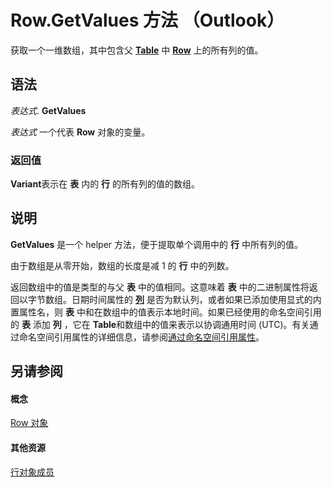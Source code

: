 
# Row.GetValues 方法 （Outlook）

获取一个一维数组，其中包含父  **[Table](0affaafd-93fe-227a-acee-e09a86cadc20.md)** 中 **[Row](06db3fa4-1649-48bf-3b86-ffdf99a47305.md)** 上的所有列的值。


## 语法

 _表达式_. **GetValues**

 _表达式_ 一个代表 **Row** 对象的变量。


### 返回值

 **Variant**表示在 **表** 内的 **行** 的所有列的值的数组。


## 说明

 **GetValues** 是一个 helper 方法，便于提取单个调用中的 **行** 中所有列的值。

由于数组是从零开始，数组的长度是减 1 的 **行** 中的列数。

返回数组中的值是类型的与父 **表** 中的值相同。这意味着 **表** 中的二进制属性将返回以字节数组。日期时间属性的 **[列](b7eb6916-2d80-57c3-2077-47a2a4c73185.md)** 是否为默认列，或者如果已添加使用显式的内置属性名，则 **表** 中和在数组中的值表示本地时间。如果已经使用的命名空间引用的 **表** 添加 **列** ，它在 **Table**和数组中的值来表示以协调通用时间 (UTC)。有关通过命名空间引用属性的详细信息，请参阅[通过命名空间引用属性](http://msdn.microsoft.com/library/c1c7bfa9-64d7-81d2-84e7-f0a4c57780b3%28Office.15%29.aspx)。


## 另请参阅


#### 概念


[Row 对象](06db3fa4-1649-48bf-3b86-ffdf99a47305.md)
#### 其他资源


[行对象成员](49998d93-3940-6e08-624f-f8c5dcba2ea5.md)